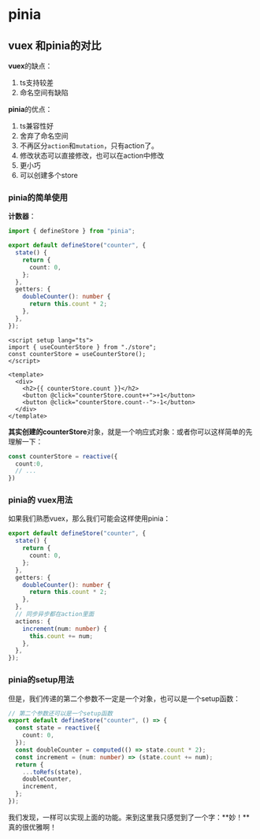 # pinia

## vuex 和pinia的对比

**vuex**的缺点：

1. ts支持较差
2. 命名空间有缺陷

**pinia**的优点：

1. ts兼容性好
2. 舍弃了命名空间
3. 不再区分`action`和`mutation`，只有action了。
4. 修改状态可以直接修改，也可以在action中修改
5. 更小巧
6. 可以创建多个store

### pinia的简单使用

**计数器**：

```ts
import { defineStore } from "pinia";

export default defineStore("counter", {
  state() {
    return {
      count: 0,
    };
  },
  getters: {
    doubleCounter(): number {
      return this.count * 2;
    },
  },
});
```

```vue
<script setup lang="ts">
import { useCounterStore } from "./store";
const counterStore = useCounterStore();
</script>

<template>
  <div>
    <h2>{{ counterStore.count }}</h2>
    <button @click="counterStore.count++">+1</button>
    <button @click="counterStore.count--">-1</button>
  </div>
</template>
```

**其实创建的counterStore**对象，就是一个响应式对象：或者你可以这样简单的先理解一下：

```ts
const counterStore = reactive({
  count:0,
  // ...
})
```

### pinia的 vuex用法

如果我们熟悉vuex，那么我们可能会这样使用pinia：

```ts
export default defineStore("counter", {
  state() {
    return {
      count: 0,
    };
  },
  getters: {
    doubleCounter(): number {
      return this.count * 2;
    },
  },
  // 同步异步都在action里面
  actions: {
    increment(num: number) {
      this.count += num;
    },
  },
});
```

### pinia的setup用法

但是，我们传递的第二个参数不一定是一个对象，也可以是一个setup函数：

```ts
// 第二个参数还可以是一个setup函数
export default defineStore("counter", () => {
  const state = reactive({
    count: 0,
  });
  const doubleCounter = computed(() => state.count * 2);
  const increment = (num: number) => (state.count += num);
  return {
    ...toRefs(state),
    doubleCounter,
    increment,
  };
});
```

我们发现，一样可以实现上面的功能。来到这里我只感觉到了一个字：**妙！**真的很优雅啊！
